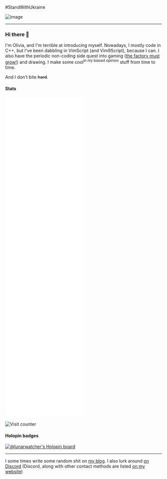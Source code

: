 #StandWithUkraine

![image](https://user-images.githubusercontent.com/29489988/155850356-508945f8-0e26-4cb5-bfe7-ceacdba5676a.png)

---


### Hi there 👋

I'm Olivia, and I'm terrible at introducing myself. Nowadays, I mostly code in C++, but I've been dabbling in VimScript (and Vim9Script), because I can. I also have the periodic non-coding side quest into gaming ([the factory must grow!](https://www.factorio.com/)) and drawing. I make some cool<sup>in my biased opinion</sup> stuff from time to time.

And I don't bite ~~hard~~.

#### Stats

![Metrics](https://raw.githubusercontent.com/LunarWatcher/LunarWatcher/master/github-metrics.svg)

![Visit counter](https://count.getloli.com/get/@:OliviaLunarWatcherGitHub?theme=rule34)

#### Holopin badges

[![@lunarwatcher's Holopin board](https://holopin.io/api/user/board?user=lunarwatcher)](https://holopin.io/@lunarwatcher)

---

I some times write some random shit on [my blog](https://lunarwatcher.github.io/posts/). I also lurk around [on Discord](https://discord.gg/y3vd2vAYru) (Discord, along with other contact methods are listed [on my website](https://lunarwatcher.github.io))
